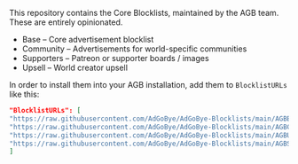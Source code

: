 This repository contains the Core Blocklists, maintained by the AGB team. These are entirely opinionated.

- Base – Core advertisement blocklist
- Community – Advertisements for world-specific communities
- Supporters – Patreon or supporter boards / images
- Upsell – World creator upsell


In order to install them into your AGB installation, add them to `BlocklistURLs` like this:

```json
"BlocklistURLs": [
"https://raw.githubusercontent.com/AdGoBye/AdGoBye-Blocklists/main/AGBBase.toml",
"https://raw.githubusercontent.com/AdGoBye/AdGoBye-Blocklists/main/AGBCommunity.toml",
"https://raw.githubusercontent.com/AdGoBye/AdGoBye-Blocklists/main/AGBUpsell.toml",
"https://raw.githubusercontent.com/AdGoBye/AdGoBye-Blocklists/main/AGBSupporters.toml"
]
```